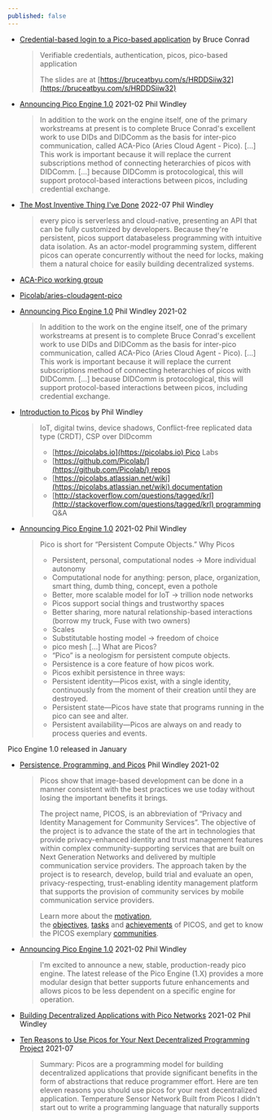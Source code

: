 ```yaml
---
published: false
---
```

* [Credential-based login to a Pico-based application](https://iiw.idcommons.net/11P/_Credential-based_login_to_a_Pico-based_application) by Bruce Conrad
  > Verifiable credentials, authentication, picos, pico-based application
  > 
  > The slides are at [https://bruceatbyu.com/s/HRDDSiiw32](https://bruceatbyu.com/s/HRDDSiiw32)

* [Announcing Pico Engine 1.0](https://www.windley.com/archives/2021/02/announcing_pico_engine_10.shtml) 2021-02 Phil Windley
  > In addition to the work on the engine itself, one of the primary workstreams at present is to complete Bruce Conrad's excellent work to use DIDs and DIDComm as the basis for inter-pico communication, called ACA-Pico (Aries Cloud Agent - Pico). [...] This work is important because it will replace the current subscriptions method of connecting heterarchies of picos with DIDComm. [...] because DIDComm is protocological, this will support protocol-based interactions between picos, including credential exchange.
* [The Most Inventive Thing I've Done](https://www.windley.com/archives/2022/07/the_most_inventive_thing_ive_done.shtml) 2022-07 Phil Windley
  > every pico is serverless and cloud-native, presenting an API that can be fully customized by developers. Because they're persistent, picos support databaseless programming with intuitive data isolation. As an actor-model programming system, different picos can operate concurrently without the need for locks, making them a natural choice for easily building decentralized systems.

* [ACA-Pico working group](https://docs.google.com/document/d/12dWUFyL7u6OQkhnPObJOOlV-U2LDoHpF-ZQLj3hXbjA/edit)

* [Picolab/aries-cloudagent-pico](https://github.com/Picolab/aries-cloudagent-pico)
* [Announcing Pico Engine 1.0](https://www.windley.com/archives/2021/02/announcing_pico_engine_10.shtml) Phil Windley 2021-02
  > In addition to the work on the engine itself, one of the primary workstreams at present is to complete Bruce Conrad's excellent work to use DIDs and DIDComm as the basis for inter-pico communication, called ACA-Pico (Aries Cloud Agent - Pico). [...] This work is important because it will replace the current subscriptions method of connecting heterarchies of picos with DIDComm. [...] because DIDComm is protocological, this will support protocol-based interactions between picos, including credential exchange.
* [Introduction to Picos](https://iiw.idcommons.net/4C/_Introduction_to_Picos) by Phil Windley
  > IoT, digital twins, device shadows, Conflict-free replicated data type (CRDT), CSP over DIDcomm
  > * [https://picolabs.io](https://picolabs.io) Pico Labs
  > * [https://github.com/Picolab/](https://github.com/Picolab/) repos
  > * [https://picolabs.atlassian.net/wiki](https://picolabs.atlassian.net/wiki) documentation
  > * [http://stackoverflow.com/questions/tagged/krl](http://stackoverflow.com/questions/tagged/krl) programming Q&A

* [Announcing Pico Engine 1.0](https://www.windley.com/archives/2021/02/announcing_pico_engine_10.shtml) 2021-02 Phil Windley
  > Pico is short for “Persistent Compute Objects.”
  > Why Picos
  > - Persistent, personal, computational nodes → More individual autonomy
  > - Computational node for anything: person, place, organization, smart thing, dumb thing, concept, even a pothole
  > - Better, more scalable model for IoT → trillion node networks
  > - Picos support social things and trustworthy spaces
  > - Better sharing, more natural relationship-based interactions (borrow my truck, Fuse with two owners)
  > - Scales
  > - Substitutable hosting model → freedom of choice
  > - pico mesh
  > [...]
  > What are Picos?
  > - “Pico” is a neologism for persistent compute objects.
  > - Persistence is a core feature of how picos work.
  > - Picos exhibit persistence in three ways:
  > - Persistent identity—Picos exist, with a single identity, continuously from the moment of their creation until they are destroyed.
  > - Persistent state—Picos have state that programs running in the pico can see and alter.
  > - Persistent availability—Picos are always on and ready to process queries and events.

Pico Engine 1.0 released in January
* [Persistence, Programming, and Picos](https://www.windley.com/archives/2021/02/persistence_programming_and_picos.shtml) Phil Windley 2021-02
  > Picos show that image-based development can be done in a manner consistent with the best practices we use today without losing the important benefits it brings.
  > 
  > The project name, PICOS, is an abbreviation of “Privacy and Identity Management for Community Services”. The objective of the project is to advance the state of the art in technologies that provide privacy-enhanced identity and trust management features within complex community-supporting services that are built on Next Generation Networks and delivered by multiple communication service providers. The approach taken by the project is to research, develop, build trial and evaluate an open, privacy-respecting, trust-enabling identity management platform that supports the provision of community services by mobile communication service providers.
  > 
  > Learn more about the [motivation](http://www.picos-project.eu/Motivation.181.0.html), the [objectives](http://www.picos-project.eu/Objectives.182.0.html), [tasks](http://www.picos-project.eu/Tasks.183.0.html) and [achievements](http://www.picos-project.eu/Achievements.190.0.html) of PICOS, and get to know the PICOS exemplary [communities](http://www.picos-project.eu/Communities.184.0.html).
* [Announcing Pico Engine 1.0](https://www.windley.com/archives/2021/02/announcing_pico_engine_10.shtml) 2021-02 Phil Windley
  > I'm excited to announce a new, stable, production-ready pico engine. The latest release of the Pico Engine (1.X) provides a more modular design that better supports future enhancements and allows picos to be less dependent on a specific engine for operation.

* [Building Decentralized Applications with Pico Networks](https://www.windley.com/archives/2021/02/building_decentralized_applications_with_pico_networks.shtml) 2021-02 Phil Windley


* [Ten Reasons to Use Picos for Your Next Decentralized Programming Project](https://www.windley.com/archives/2021/07/ten_reasons_to_use_picos_for_your_next_decentralized_programming_project.shtml) 2021-07
  > Summary: Picos are a programming model for building decentralized applications that provide significant benefits in the form of abstractions that reduce programmer effort. Here are ten eleven reasons you should use picos for your next decentralized application. Temperature Sensor Network Built from Picos I didn't start out to write a programming language that naturally supports

